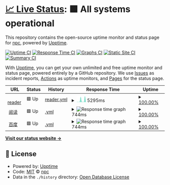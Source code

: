 # [📈 Live Status](https://demo.upptime.js.org): <!--live status--> **🟩 All systems operational**

This repository contains the open-source uptime monitor and status page for [npc](https://demo.upptime.js.org), powered by [Upptime](https://github.com/upptime/upptime).

[![Uptime CI](https://github.com/wbsnpc/upptime/workflows/Uptime%20CI/badge.svg)](https://github.com/wbsnpc/upptime/actions?query=workflow%3A%22Uptime+CI%22)
[![Response Time CI](https://github.com/wbsnpc/upptime/workflows/Response%20Time%20CI/badge.svg)](https://github.com/wbsnpc/upptime/actions?query=workflow%3A%22Response+Time+CI%22)
[![Graphs CI](https://github.com/wbsnpc/upptime/workflows/Graphs%20CI/badge.svg)](https://github.com/wbsnpc/upptime/actions?query=workflow%3A%22Graphs+CI%22)
[![Static Site CI](https://github.com/wbsnpc/upptime/workflows/Static%20Site%20CI/badge.svg)](https://github.com/wbsnpc/upptime/actions?query=workflow%3A%22Static+Site+CI%22)
[![Summary CI](https://github.com/wbsnpc/upptime/workflows/Summary%20CI/badge.svg)](https://github.com/wbsnpc/upptime/actions?query=workflow%3A%22Summary+CI%22)

With [Upptime](https://upptime.js.org), you can get your own unlimited and free uptime monitor and status page, powered entirely by a GitHub repository. We use [Issues](https://github.com/wbsnpc/upptime/issues) as incident reports, [Actions](https://github.com/wbsnpc/upptime/actions) as uptime monitors, and [Pages](https://demo.upptime.js.org) for the status page.

<!--start: status pages-->
<!-- This summary is generated by Upptime (https://github.com/upptime/upptime) -->
<!-- Do not edit this manually, your changes will be overwritten -->
<!-- prettier-ignore -->
| URL | Status | History | Response Time | Uptime |
| --- | ------ | ------- | ------------- | ------ |
| <img alt="" src="https://icons.duckduckgo.com/ip3/reader.wbsnpc.repl.co.ico" height="13"> [reader](http://reader.wbsnpc.repl.co/#/) | 🟩 Up | [reader.yml](https://github.com/wbsnpc/upptime/commits/HEAD/history/reader.yml) | <details><summary><img alt="Response time graph" src="./graphs/reader/response-time-week.png" height="20"> 5295ms</summary><br><a href="https://wbsnpc.github.io/upptime/history/reader"><img alt="Response time 3964" src="https://img.shields.io/endpoint?url=https%3A%2F%2Fraw.githubusercontent.com%2Fwbsnpc%2Fupptime%2FHEAD%2Fapi%2Freader%2Fresponse-time.json"></a><br><a href="https://wbsnpc.github.io/upptime/history/reader"><img alt="24-hour response time 495" src="https://img.shields.io/endpoint?url=https%3A%2F%2Fraw.githubusercontent.com%2Fwbsnpc%2Fupptime%2FHEAD%2Fapi%2Freader%2Fresponse-time-day.json"></a><br><a href="https://wbsnpc.github.io/upptime/history/reader"><img alt="7-day response time 5295" src="https://img.shields.io/endpoint?url=https%3A%2F%2Fraw.githubusercontent.com%2Fwbsnpc%2Fupptime%2FHEAD%2Fapi%2Freader%2Fresponse-time-week.json"></a><br><a href="https://wbsnpc.github.io/upptime/history/reader"><img alt="30-day response time 1675" src="https://img.shields.io/endpoint?url=https%3A%2F%2Fraw.githubusercontent.com%2Fwbsnpc%2Fupptime%2FHEAD%2Fapi%2Freader%2Fresponse-time-month.json"></a><br><a href="https://wbsnpc.github.io/upptime/history/reader"><img alt="1-year response time 4124" src="https://img.shields.io/endpoint?url=https%3A%2F%2Fraw.githubusercontent.com%2Fwbsnpc%2Fupptime%2FHEAD%2Fapi%2Freader%2Fresponse-time-year.json"></a></details> | <details><summary><a href="https://wbsnpc.github.io/upptime/history/reader">100.00%</a></summary><a href="https://wbsnpc.github.io/upptime/history/reader"><img alt="All-time uptime 93.24%" src="https://img.shields.io/endpoint?url=https%3A%2F%2Fraw.githubusercontent.com%2Fwbsnpc%2Fupptime%2FHEAD%2Fapi%2Freader%2Fuptime.json"></a><br><a href="https://wbsnpc.github.io/upptime/history/reader"><img alt="24-hour uptime 100.00%" src="https://img.shields.io/endpoint?url=https%3A%2F%2Fraw.githubusercontent.com%2Fwbsnpc%2Fupptime%2FHEAD%2Fapi%2Freader%2Fuptime-day.json"></a><br><a href="https://wbsnpc.github.io/upptime/history/reader"><img alt="7-day uptime 100.00%" src="https://img.shields.io/endpoint?url=https%3A%2F%2Fraw.githubusercontent.com%2Fwbsnpc%2Fupptime%2FHEAD%2Fapi%2Freader%2Fuptime-week.json"></a><br><a href="https://wbsnpc.github.io/upptime/history/reader"><img alt="30-day uptime 100.00%" src="https://img.shields.io/endpoint?url=https%3A%2F%2Fraw.githubusercontent.com%2Fwbsnpc%2Fupptime%2FHEAD%2Fapi%2Freader%2Fuptime-month.json"></a><br><a href="https://wbsnpc.github.io/upptime/history/reader"><img alt="1-year uptime 99.56%" src="https://img.shields.io/endpoint?url=https%3A%2F%2Fraw.githubusercontent.com%2Fwbsnpc%2Fupptime%2FHEAD%2Fapi%2Freader%2Fuptime-year.json"></a></details>
| <img alt="" src="https://icons.duckduckgo.com/ip3/reader-qb3s.onrender.com.ico" height="13"> [阅读](https://reader-qb3s.onrender.com/#/) | 🟩 Up | [.yml](https://github.com/wbsnpc/upptime/commits/HEAD/history/.yml) | <details><summary><img alt="Response time graph" src="./graphs//response-time-week.png" height="20"> 744ms</summary><br><a href="https://wbsnpc.github.io/upptime/history/"><img alt="Response time 1548" src="https://img.shields.io/endpoint?url=https%3A%2F%2Fraw.githubusercontent.com%2Fwbsnpc%2Fupptime%2FHEAD%2Fapi%2F%2Fresponse-time.json"></a><br><a href="https://wbsnpc.github.io/upptime/history/"><img alt="24-hour response time 922" src="https://img.shields.io/endpoint?url=https%3A%2F%2Fraw.githubusercontent.com%2Fwbsnpc%2Fupptime%2FHEAD%2Fapi%2F%2Fresponse-time-day.json"></a><br><a href="https://wbsnpc.github.io/upptime/history/"><img alt="7-day response time 744" src="https://img.shields.io/endpoint?url=https%3A%2F%2Fraw.githubusercontent.com%2Fwbsnpc%2Fupptime%2FHEAD%2Fapi%2F%2Fresponse-time-week.json"></a><br><a href="https://wbsnpc.github.io/upptime/history/"><img alt="30-day response time 638" src="https://img.shields.io/endpoint?url=https%3A%2F%2Fraw.githubusercontent.com%2Fwbsnpc%2Fupptime%2FHEAD%2Fapi%2F%2Fresponse-time-month.json"></a><br><a href="https://wbsnpc.github.io/upptime/history/"><img alt="1-year response time 1576" src="https://img.shields.io/endpoint?url=https%3A%2F%2Fraw.githubusercontent.com%2Fwbsnpc%2Fupptime%2FHEAD%2Fapi%2F%2Fresponse-time-year.json"></a></details> | <details><summary><a href="https://wbsnpc.github.io/upptime/history/">100.00%</a></summary><a href="https://wbsnpc.github.io/upptime/history/"><img alt="All-time uptime 82.61%" src="https://img.shields.io/endpoint?url=https%3A%2F%2Fraw.githubusercontent.com%2Fwbsnpc%2Fupptime%2FHEAD%2Fapi%2F%2Fuptime.json"></a><br><a href="https://wbsnpc.github.io/upptime/history/"><img alt="24-hour uptime 100.00%" src="https://img.shields.io/endpoint?url=https%3A%2F%2Fraw.githubusercontent.com%2Fwbsnpc%2Fupptime%2FHEAD%2Fapi%2F%2Fuptime-day.json"></a><br><a href="https://wbsnpc.github.io/upptime/history/"><img alt="7-day uptime 100.00%" src="https://img.shields.io/endpoint?url=https%3A%2F%2Fraw.githubusercontent.com%2Fwbsnpc%2Fupptime%2FHEAD%2Fapi%2F%2Fuptime-week.json"></a><br><a href="https://wbsnpc.github.io/upptime/history/"><img alt="30-day uptime 100.00%" src="https://img.shields.io/endpoint?url=https%3A%2F%2Fraw.githubusercontent.com%2Fwbsnpc%2Fupptime%2FHEAD%2Fapi%2F%2Fuptime-month.json"></a><br><a href="https://wbsnpc.github.io/upptime/history/"><img alt="1-year uptime 99.13%" src="https://img.shields.io/endpoint?url=https%3A%2F%2Fraw.githubusercontent.com%2Fwbsnpc%2Fupptime%2FHEAD%2Fapi%2F%2Fuptime-year.json"></a></details>
| <img alt="" src="https://icons.duckduckgo.com/ip3/baidu.com.ico" height="13"> [百度](https://baidu.com) | 🟩 Up | [.yml](https://github.com/wbsnpc/upptime/commits/HEAD/history/.yml) | <details><summary><img alt="Response time graph" src="./graphs//response-time-week.png" height="20"> 744ms</summary><br><a href="https://wbsnpc.github.io/upptime/history/"><img alt="Response time 1548" src="https://img.shields.io/endpoint?url=https%3A%2F%2Fraw.githubusercontent.com%2Fwbsnpc%2Fupptime%2FHEAD%2Fapi%2F%2Fresponse-time.json"></a><br><a href="https://wbsnpc.github.io/upptime/history/"><img alt="24-hour response time 922" src="https://img.shields.io/endpoint?url=https%3A%2F%2Fraw.githubusercontent.com%2Fwbsnpc%2Fupptime%2FHEAD%2Fapi%2F%2Fresponse-time-day.json"></a><br><a href="https://wbsnpc.github.io/upptime/history/"><img alt="7-day response time 744" src="https://img.shields.io/endpoint?url=https%3A%2F%2Fraw.githubusercontent.com%2Fwbsnpc%2Fupptime%2FHEAD%2Fapi%2F%2Fresponse-time-week.json"></a><br><a href="https://wbsnpc.github.io/upptime/history/"><img alt="30-day response time 638" src="https://img.shields.io/endpoint?url=https%3A%2F%2Fraw.githubusercontent.com%2Fwbsnpc%2Fupptime%2FHEAD%2Fapi%2F%2Fresponse-time-month.json"></a><br><a href="https://wbsnpc.github.io/upptime/history/"><img alt="1-year response time 1576" src="https://img.shields.io/endpoint?url=https%3A%2F%2Fraw.githubusercontent.com%2Fwbsnpc%2Fupptime%2FHEAD%2Fapi%2F%2Fresponse-time-year.json"></a></details> | <details><summary><a href="https://wbsnpc.github.io/upptime/history/">100.00%</a></summary><a href="https://wbsnpc.github.io/upptime/history/"><img alt="All-time uptime 82.61%" src="https://img.shields.io/endpoint?url=https%3A%2F%2Fraw.githubusercontent.com%2Fwbsnpc%2Fupptime%2FHEAD%2Fapi%2F%2Fuptime.json"></a><br><a href="https://wbsnpc.github.io/upptime/history/"><img alt="24-hour uptime 100.00%" src="https://img.shields.io/endpoint?url=https%3A%2F%2Fraw.githubusercontent.com%2Fwbsnpc%2Fupptime%2FHEAD%2Fapi%2F%2Fuptime-day.json"></a><br><a href="https://wbsnpc.github.io/upptime/history/"><img alt="7-day uptime 100.00%" src="https://img.shields.io/endpoint?url=https%3A%2F%2Fraw.githubusercontent.com%2Fwbsnpc%2Fupptime%2FHEAD%2Fapi%2F%2Fuptime-week.json"></a><br><a href="https://wbsnpc.github.io/upptime/history/"><img alt="30-day uptime 100.00%" src="https://img.shields.io/endpoint?url=https%3A%2F%2Fraw.githubusercontent.com%2Fwbsnpc%2Fupptime%2FHEAD%2Fapi%2F%2Fuptime-month.json"></a><br><a href="https://wbsnpc.github.io/upptime/history/"><img alt="1-year uptime 99.13%" src="https://img.shields.io/endpoint?url=https%3A%2F%2Fraw.githubusercontent.com%2Fwbsnpc%2Fupptime%2FHEAD%2Fapi%2F%2Fuptime-year.json"></a></details>

<!--end: status pages-->

[**Visit our status website →**](https://demo.upptime.js.org)

## 📄 License

- Powered by: [Upptime](https://github.com/upptime/upptime)
- Code: [MIT](./LICENSE) © [npc](https://demo.upptime.js.org)
- Data in the `./history` directory: [Open Database License](https://opendatacommons.org/licenses/odbl/1-0/)
